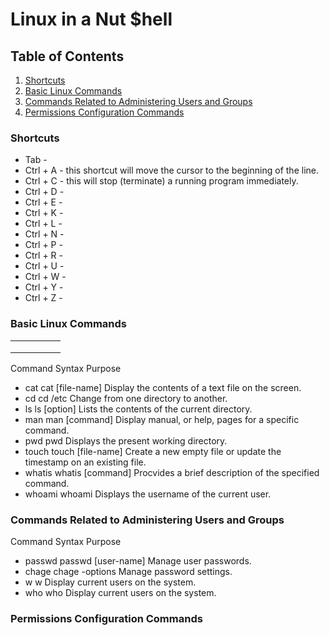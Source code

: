 # Linux in a Nut $hell
## Table of Contents
1. [Shortcuts](https://github.com/iamroot-GitHub/Linux-in-a-Nut-Shell/blob/main/README.md#shortcuts)
2. [Basic Linux Commands](https://github.com/iamroot-GitHub/Linux-in-a-Nut-Shell/blob/main/README.md#basic-linux-commands)
3. [Commands Related to Administering Users and Groups](https://github.com/iamroot-GitHub/Linux-in-a-Nut-Shell/blob/main/README.md#commands-related-to-administering-users-and-groups)
4. [Permissions Configuration Commands](https://github.com/iamroot-GitHub/Linux-in-a-Nut-Shell/blob/main/README.md#permissions-configuration-commands)
### Shortcuts
- Tab - 
- Ctrl + A - this shortcut will move the cursor to the beginning of the line.
- Ctrl + C - this will stop (terminate) a running program immediately.
- Ctrl + D - 
- Ctrl + E - 
- Ctrl + K - 
- Ctrl + L - 
- Ctrl + N - 
- Ctrl + P - 
- Ctrl + R - 
- Ctrl + U - 
- Ctrl + W - 
- Ctrl + Y - 
- Ctrl + Z - 
### Basic Linux Commands
|   |   |   |   |   |
|---|---|---|---|---|
|   |   |   |   |   |
|   |   |   |   |   |
|   |   |   |   |   |
  Command     Syntax                Purpose
- cat         cat [file-name]       Display the contents of a text file on the screen.
- cd          cd /etc               Change from one directory to another.
- ls          ls [option]           Lists the contents of the current directory.
- man         man [command]         Display manual, or help, pages for a specific command.
- pwd         pwd                   Displays the present working directory.
- touch       touch [file-name]     Create a new empty file or update the timestamp on an existing file.
- whatis      whatis [command]      Procvides a brief description of the specified command.
- whoami      whoami                Displays the username of the current user.
### Commands Related to Administering Users and Groups
  Command     Syntax                Purpose
- passwd      passwd [user-name]    Manage user passwords.
- chage       chage -options        Manage password settings.
- w           w                     Display current users on the system.
- who         who                   Display current users on the system.
### Permissions Configuration Commands
